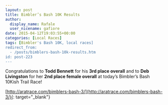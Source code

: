 ```yaml
---
layout: post
title: Bimbler’s Bash 10K Results
author: 
  display_name: Rafale
  user_nicename: gafiore
date: 2015-04-12T19:03:55+00:00
categories: [Local Races]
tags: [Bimbler's Bash 10K, local races]
redirect_from:
  - /posts/bimblers-bash-10k-results.htm
id: post-223
---
```


Congratulations to **Todd Bennett** for his **3rd place overall** and to **Deb Livingston** for her **2nd place female overall** at today’s Bimbler’s Bash 10Kish Trail Race!

[http://aratrace.com/bimblers-bash-3/](http://aratrace.com/bimblers-bash-3/){: target="_blank"}
